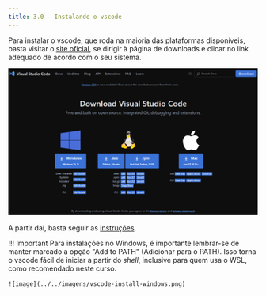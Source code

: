 ```yaml
---
title: 3.0 - Instalando o vscode
---
```

Para instalar o vscode, que roda na maioria das plataformas disponíveis, basta visitar o [site oficial](https://code.visualstudio.com), se dirigir à página de downloads e clicar no link adequado de acordo com o seu sistema.

![image](../../imagens/vscode-download.png)

A partir daí, basta seguir as [instruções](https://code.visualstudio.com/docs/setup/setup-overview).

!!! Important
	Para instalações no Windows, é importante lembrar-se de manter marcado a opção "Add to PATH" (Adicionar para o PATH). Isso torna o vscode fácil de iniciar a partir do _shell_, inclusive para quem usa o WSL, como recomendado neste curso.

	![image](../../imagens/vscode-install-windows.png)
